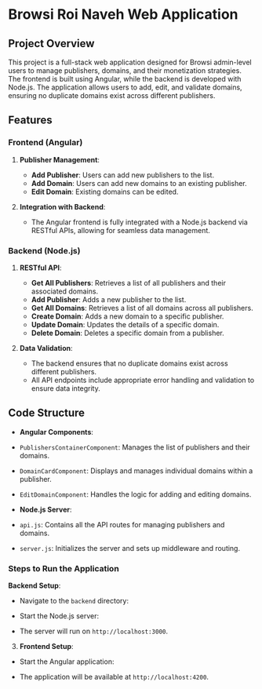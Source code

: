 # Browsi Roi Naveh Web Application

## Project Overview

This project is a full-stack web application designed for Browsi admin-level users to manage publishers, domains, and their monetization strategies. The frontend is built using Angular, while the backend is developed with Node.js. The application allows users to add, edit, and validate domains, ensuring no duplicate domains exist across different publishers.

## Features

### Frontend (Angular)

1. **Publisher Management**:
   - **Add Publisher**: Users can add new publishers to the list. 
   - **Add Domain**: Users can add new domains to an existing publisher. 
   - **Edit Domain**: Existing domains can be edited. 

2. **Integration with Backend**:
   - The Angular frontend is fully integrated with a Node.js backend via RESTful APIs, allowing for seamless data management.

### Backend (Node.js)

1. **RESTful API**:
   - **Get All Publishers**: Retrieves a list of all publishers and their associated domains.
   - **Add Publisher**: Adds a new publisher to the list.
   - **Get All Domains**: Retrieves a list of all domains across all publishers.
   - **Create Domain**: Adds a new domain to a specific publisher.
   - **Update Domain**: Updates the details of a specific domain.
   - **Delete Domain**: Deletes a specific domain from a publisher.

2. **Data Validation**:
   - The backend ensures that no duplicate domains exist across different publishers.
   - All API endpoints include appropriate error handling and validation to ensure data integrity.


## Code Structure
- **Angular Components**:
- `PublishersContainerComponent`: Manages the list of publishers and their domains.
- `DomainCardComponent`: Displays and manages individual domains within a publisher.
- `EditDomainComponent`: Handles the logic for adding and editing domains.

- **Node.js Server**:
- `api.js`: Contains all the API routes for managing publishers and domains.
- `server.js`: Initializes the server and sets up middleware and routing.

### Steps to Run the Application

**Backend Setup**:
- Navigate to the `backend` directory:
  
- Start the Node.js server:
  
- The server will run on `http://localhost:3000`.

3. **Frontend Setup**:

- Start the Angular application:
 
- The application will be available at `http://localhost:4200`.
